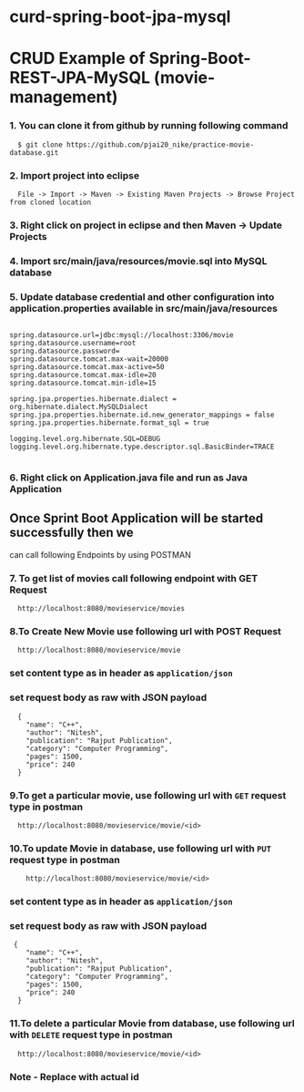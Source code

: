 # curd-spring-boot-jpa-mysql

# CRUD Example of Spring-Boot-REST-JPA-MySQL (movie-management)

### 1. You can clone it from github by running following command

```
  $ git clone https://github.com/pjai20_nike/practice-movie-database.git
```

### 2. Import project into eclipse

```
  File -> Import -> Maven -> Existing Maven Projects -> Browse Project from cloned location
```

### 3. Right click on project in eclipse and then Maven -> Update Projects

### 4. Import src/main/java/resources/movie.sql into MySQL database

### 5. Update database credential and other configuration into application.properties available in src/main/java/resources

```

spring.datasource.url=jdbc:mysql://localhost:3306/movie
spring.datasource.username=root
spring.datasource.password=
spring.datasource.tomcat.max-wait=20000
spring.datasource.tomcat.max-active=50
spring.datasource.tomcat.max-idle=20
spring.datasource.tomcat.min-idle=15

spring.jpa.properties.hibernate.dialect = org.hibernate.dialect.MySQLDialect
spring.jpa.properties.hibernate.id.new_generator_mappings = false
spring.jpa.properties.hibernate.format_sql = true

logging.level.org.hibernate.SQL=DEBUG
logging.level.org.hibernate.type.descriptor.sql.BasicBinder=TRACE


```

### 6. Right click on Application.java file and run as Java Application

## Once Sprint Boot Application will be started successfully then we

can call following Endpoints by using POSTMAN

### 7. To get list of movies call following endpoint with GET Request

```
  http://localhost:8080/movieservice/movies
```

### 8.To Create New Movie use following url with POST Request

```
  http://localhost:8080/movieservice/movie
```

### set content type as in header as `application/json`

### set request body as raw with JSON payload

```
  {
    "name": "C++",
    "author": "Nitesh",
    "publication": "Rajput Publication",
    "category": "Computer Programming",
    "pages": 1500,
    "price": 240
  }

```

### 9.To get a particular movie, use following url with `GET` request type in postman

```
  http://localhost:8080/movieservice/movie/<id>
```

### 10.To update Movie in database, use following url with `PUT` request type in postman

```
	http://localhost:8080/movieservice/movie/<id>
```

### set content type as in header as `application/json`

### set request body as raw with JSON payload

```
 {
    "name": "C++",
    "author": "Nitesh",
    "publication": "Rajput Publication",
    "category": "Computer Programming",
    "pages": 1500,
    "price": 240
  }
```

### 11.To delete a particular Movie from database, use following url with `DELETE` request type in postman

```
  http://localhost:8080/movieservice/movie/<id>
```

### Note - Replace <id> with actual id 
